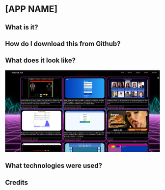 # [APP NAME]

## What is it?
####  

## How do I download this from Github?
#### 

##  What does it look like?
#### <img src= "/reactss.JPG" width="800">

## What technologies were used?
#### 

## Credits
#### 
